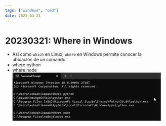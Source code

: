 ```yaml
---
tags: ["windows", "cmd"]
date: 2023-03-21
---
```


# 20230321: Where in Windows

<TagsLinks />

- Así como `which` en Linux, `where` en Windows permite conocer la ubicación de un comando.
- where python
- where node
![](20230321-windows-where.png)